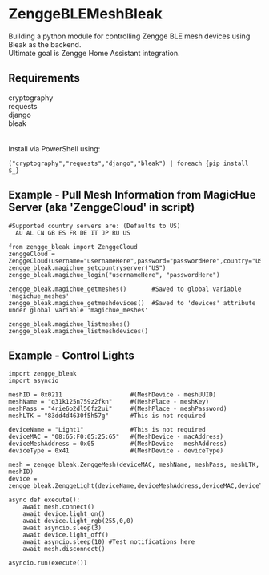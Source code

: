 ZenggeBLEMeshBleak
=========================================
Building a python module for controlling Zengge BLE mesh devices using Bleak as the backend.<br/>
Ultimate goal is Zengge Home Assistant integration.<br/>

Requirements
------------
cryptography<br/>
requests <br/>
django<br/>
bleak<br/>
<br/>
<br/>
Install via PowerShell using:<br/>
```
("cryptography","requests","django","bleak") | foreach {pip install $_}
```

Example - Pull Mesh Information from MagicHue Server (aka 'ZenggeCloud' in script)
----------------------------------------
```
#Supported country servers are: (Defaults to US)
  AU AL CN GB ES FR DE IT JP RU US

from zengge_bleak import ZenggeCloud
zenggeCloud = ZenggeCloud(username="usernameHere",password="passwordHere",country="US")
zengge_bleak.magichue_setcountryserver("US")
zengge_bleak.magichue_login("usernameHere", "passwordHere")

zengge_bleak.magichue_getmeshes()       #Saved to global variable 'magichue_meshes'
zengge_bleak.magichue_getmeshdevices()  #Saved to 'devices' attribute under global variable 'magichue_meshes'

zengge_bleak.magichue_listmeshes()
zengge_bleak.magichue_listmeshdevices()
```

Example - Control Lights
----------------------------
```
import zengge_bleak
import asyncio

meshID = 0x0211                   #(MeshDevice - meshUUID)
meshName = "q31k125n759z2fkn"     #(MeshPlace - meshKey)
meshPass = "4rie6o2dl56fz2ui"     #(MeshPlace - meshPassword)
meshLTK = "83dd4d4630f5h57g"      #This is not required

deviceName = "Light1"             #This is not required
deviceMAC = "08:65:F0:05:25:65"   #(MeshDevice - macAddress)
deviceMeshAddress = 0x05          #(MeshDevice - meshAddress)
deviceType = 0x41                 #(MeshDevice - deviceType)

mesh = zengge_bleak.ZenggeMesh(deviceMAC, meshName, meshPass, meshLTK, meshID)
device = zengge_bleak.ZenggeLight(deviceName,deviceMeshAddress,deviceMAC,deviceType,0,0,0,0,mesh)

async def execute():
    await mesh.connect()
    await device.light_on()
    await device.light_rgb(255,0,0)
    await asyncio.sleep(3)
    await device.light_off()
    await asyncio.sleep(10) #Test notifications here
    await mesh.disconnect()

asyncio.run(execute())
```
